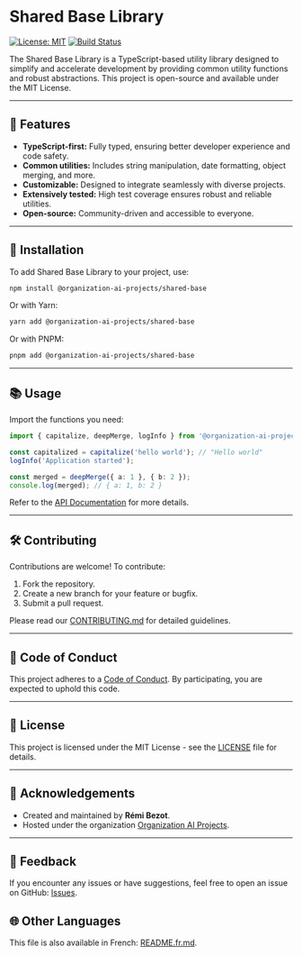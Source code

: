 # Shared Base Library

[![License: MIT](https://img.shields.io/badge/License-MIT-yellow.svg)](https://opensource.org/licenses/MIT)
[![Build Status](https://github.com/organization-ai-projects/shared-base/actions/workflows/ci.yml/badge.svg)](https://github.com/organization-ai-projects/shared-base/actions)

The Shared Base Library is a TypeScript-based utility library designed to simplify and accelerate development by providing common utility functions and robust abstractions. This project is open-source and available under the MIT License.

---

## 🌟 Features

- **TypeScript-first:** Fully typed, ensuring better developer experience and code safety.
- **Common utilities:** Includes string manipulation, date formatting, object merging, and more.
- **Customizable:** Designed to integrate seamlessly with diverse projects.
- **Extensively tested:** High test coverage ensures robust and reliable utilities.
- **Open-source:** Community-driven and accessible to everyone.

---

## 🚀 Installation

To add Shared Base Library to your project, use:

```bash
npm install @organization-ai-projects/shared-base
```

Or with Yarn:

```bash
yarn add @organization-ai-projects/shared-base
```

Or with PNPM:

```bash
pnpm add @organization-ai-projects/shared-base
```

---

## 📚 Usage

Import the functions you need:

```typescript
import { capitalize, deepMerge, logInfo } from '@organization-ai-projects/shared-base';

const capitalized = capitalize('hello world'); // "Hello world"
logInfo('Application started');

const merged = deepMerge({ a: 1 }, { b: 2 });
console.log(merged); // { a: 1, b: 2 }
```

Refer to the [API Documentation](docs/USAGE.md) for more details.

---

## 🛠️ Contributing

Contributions are welcome! To contribute:

1. Fork the repository.
2. Create a new branch for your feature or bugfix.
3. Submit a pull request.

Please read our [CONTRIBUTING.md](CONTRIBUTING.md) for detailed guidelines.

---

## 📜 Code of Conduct

This project adheres to a [Code of Conduct](CODE_OF_CONDUCT.md). By participating, you are expected to uphold this code.

---

## 📄 License

This project is licensed under the MIT License - see the [LICENSE](LICENSE) file for details.

---

## 🙏 Acknowledgements

- Created and maintained by **Rémi Bezot**.
- Hosted under the organization [Organization AI Projects](https://github.com/organization-ai-projects).

---

## 📣 Feedback

If you encounter any issues or have suggestions, feel free to open an issue on GitHub: [Issues](https://github.com/organization-ai-projects/shared-base/issues).

## 🌐 Other Languages

This file is also available in French: [README.fr.md](README.fr.md).
